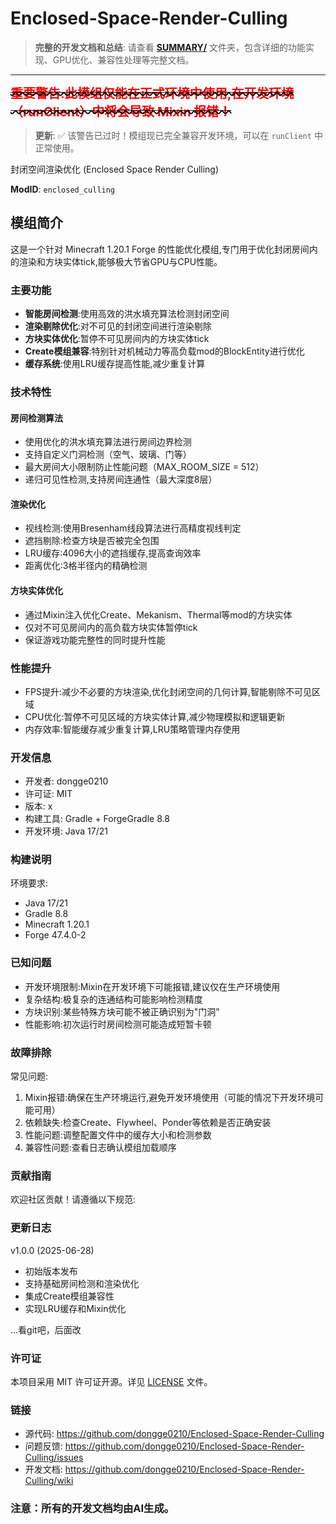 # Enclosed-Space-Render-Culling

> **完整的开发文档和总结**: 请查看 **[SUMMARY/](./SUMMARY/)** 文件夹，包含详细的功能实现、GPU优化、兼容性处理等完整文档。

---

~~<span style="color: red; font-size: 20px; font-weight: bold; text-decoration: line-through; text-decoration-style: wavy; text-decoration-color: #000;">重要警告:此模组仅能在正式环境中使用,在开发环境（runClient）中将会导致 Mixin 报错！</span>~~

> **更新**: ✅ 该警告已过时！模组现已完全兼容开发环境，可以在 `runClient` 中正常使用。

封闭空间渲染优化 (Enclosed Space Render Culling)

**ModID**: `enclosed_culling`

## 模组简介

这是一个针对 Minecraft 1.20.1 Forge 的性能优化模组,专门用于优化封闭房间内的渲染和方块实体tick,能够极大节省GPU与CPU性能。

### 主要功能

- **智能房间检测**:使用高效的洪水填充算法检测封闭空间
- **渲染剔除优化**:对不可见的封闭空间进行渲染剔除
- **方块实体优化**:暂停不可见房间内的方块实体tick
- **Create模组兼容**:特别针对机械动力等高负载mod的BlockEntity进行优化
- **缓存系统**:使用LRU缓存提高性能,减少重复计算

### 技术特性

#### 房间检测算法
- 使用优化的洪水填充算法进行房间边界检测
- 支持自定义门洞检测（空气、玻璃、门等）
- 最大房间大小限制防止性能问题（MAX_ROOM_SIZE = 512）
- 递归可见性检测,支持房间连通性（最大深度8层）

#### 渲染优化
- 视线检测:使用Bresenham线段算法进行高精度视线判定
- 遮挡剔除:检查方块是否被完全包围
- LRU缓存:4096大小的遮挡缓存,提高查询效率
- 距离优化:3格半径内的精确检测

#### 方块实体优化
- 通过Mixin注入优化Create、Mekanism、Thermal等mod的方块实体
- 仅对不可见房间内的高负载方块实体暂停tick
- 保证游戏功能完整性的同时提升性能

### 性能提升

- FPS提升:减少不必要的方块渲染,优化封闭空间的几何计算,智能剔除不可见区域
- CPU优化:暂停不可见区域的方块实体计算,减少物理模拟和逻辑更新
- 内存效率:智能缓存减少重复计算,LRU策略管理内存使用

### 开发信息

- 开发者: dongge0210
- 许可证: MIT
- 版本: x
- 构建工具: Gradle + ForgeGradle 8.8
- 开发环境: Java 17/21

### 构建说明

环境要求:
- Java 17/21
- Gradle 8.8
- Minecraft 1.20.1
- Forge 47.4.0-2

### 已知问题

- 开发环境限制:Mixin在开发环境下可能报错,建议仅在生产环境使用
- 复杂结构:极复杂的连通结构可能影响检测精度
- 方块识别:某些特殊方块可能不被正确识别为"门洞"
- 性能影响:初次运行时房间检测可能造成短暂卡顿

### 故障排除

常见问题:
1. Mixin报错:确保在生产环境运行,避免开发环境使用（可能的情况下开发环境可能可用）
2. 依赖缺失:检查Create、Flywheel、Ponder等依赖是否正确安装
3. 性能问题:调整配置文件中的缓存大小和检测参数
4. 兼容性问题:查看日志确认模组加载顺序

### 贡献指南

欢迎社区贡献！请遵循以下规范:

### 更新日志

v1.0.0 (2025-06-28)
- 初始版本发布
- 支持基础房间检测和渲染优化
- 集成Create模组兼容性
- 实现LRU缓存和Mixin优化

...看git吧，后面改

### 许可证

本项目采用 MIT 许可证开源。详见 [LICENSE](LICENSE) 文件。

### 链接

- 源代码: https://github.com/dongge0210/Enclosed-Space-Render-Culling
- 问题反馈: https://github.com/dongge0210/Enclosed-Space-Render-Culling/issues
- 开发文档: https://github.com/dongge0210/Enclosed-Space-Render-Culling/wiki

### 注意：所有的开发文档均由AI生成。
